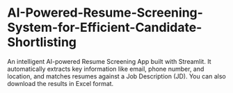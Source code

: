 # AI-Powered-Resume-Screening-System-for-Efficient-Candidate-Shortlisting
An intelligent AI-powered Resume Screening App built with Streamlit. It automatically extracts key information like email, phone number, and location, and matches resumes against a Job Description (JD). You can also download the results in Excel format.
